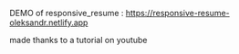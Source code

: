 DEMO of responsive_resume : https://responsive-resume-oleksandr.netlify.app

made thanks to a tutorial on youtube
